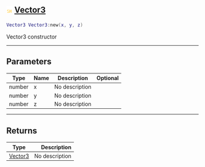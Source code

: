 ## ![shared](.gitbook/assets/shared.png) [Vector3](home/Vector3)



```lua
Vector3 Vector3:new(x, y, z)
```

Vector3 constructor

------
## Parameters

| Type   | Name | Description | Optional |
| ------ | ---- | ----------- | -------: |
| number | x | No description |  |
| number | y | No description |  |
| number | z | No description |  |

------
## Returns

| Type   | Description |
| ------ | ----------: |
| [Vector3](home/Vector3) | No description |

